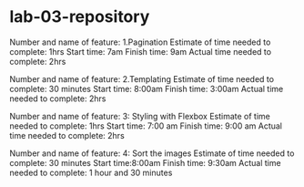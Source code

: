 # lab-03-repository
Number and name of feature: 1.Pagination
Estimate of time needed to complete: 1hrs
Start time: 7am
Finish time: 9am
Actual time needed to complete: 2hrs

Number and name of feature: 2.Templating
Estimate of time needed to complete: 30 minutes
Start time: 8:00am
Finish time: 3:00am
Actual time needed to complete: 2hrs

Number and name of feature: 3: Styling with Flexbox
Estimate of time needed to complete: 1hrs
Start time: 7:00 am
Finish time: 9:00 am
Actual time needed to complete: 2hrs

Number and name of feature: 4: Sort the images
Estimate of time needed to complete: 30 minutes
Start time:8:00am
Finish time: 9:30am 
Actual time needed to complete: 1 hour and 30 minutes

